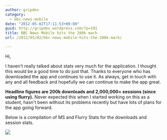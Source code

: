 ```yaml
---
author: gripdev
category:
  - bbc-news-mobile
date: "2012-05-02T17:11:53+00:00"
guid: http://gripdev.wordpress.com/?p=191
title: BBC News Mobile hits the 200k mark
url: /2012/05/02/bbc-news-mobile-hits-the-200k-mark/

---
```

Hi,

I haven't really talked about stats very much for the application. I thought this would be a good time to do just that. Thanks to everyone who has downloaded the app and continues to use it. As always, get in touch with any and all feedback and hopefully we can continue to make the app great.

**Headline figures are 200k downloads and 2,000,000+ sessions (since using flurry).** Never expected this when I started working on this as a student, hasn't been without its problems recently but have lots of plans for the app going forward.

Below is a compilation of MS and Flurry Stats for the downloads and session stats.

[![](/wp-content/uploads/2012/05/downlaods.png)](/wp-content/uploads/2012/05/downlaods.png)
